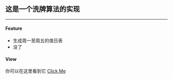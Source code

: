 ## 这是一个洗牌算法的实现
---
#### Feature

* 生成周一至周五的值日表
* 没了
#### View

你可以在这里看到它 [Click Me](https://monkeyuao.github.io/onduty/)